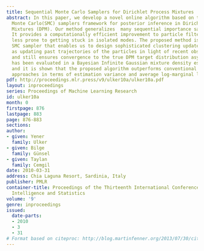 ```yaml
---
title: Sequential Monte Carlo Samplers for Dirichlet Process Mixtures
abstract: In this paper, we develop a novel online algorithm based on the Sequential
  Monte Carlo(SMC) samplers framework for posterior inference in Dirichlet Process
  Mixtures (DPM). Our method generalizes  many sequential importance sampling approaches.
  It provides a computationally efficient improvement to particle filtering that is
  less prone to getting stuck in isolated modes. The proposed method is a particular
  SMC sampler that enables us to design sophisticated clustering update schemes, such
  as updating past trajectories of the particles in light of recent observations,
  and still ensures convergence to the true DPM target distribution asymptotically.  Performance
  has been evaluated in a Bayesian Infinite Gaussian mixture density estimation problem
  and it is shown that the proposed algorithm outperforms conventional Monte Carlo
  approaches in terms of estimation variance and average log-marginal likelihood.
pdf: http://proceedings.mlr.press/v9/ulker10a/ulker10a.pdf
layout: inproceedings
series: Proceedings of Machine Learning Research
id: ulker10a
month: 0
firstpage: 876
lastpage: 883
page: 876-883
sections: 
author:
- given: Yener
  family: Ulker
- given: Bilge
  family: Günsel
- given: Taylan
  family: Cemgil
date: 2010-03-31
address: Chia Laguna Resort, Sardinia, Italy
publisher: PMLR
container-title: Proceedings of the Thirteenth International Conference on Artificial
  Intelligence and Statistics
volume: '9'
genre: inproceedings
issued:
  date-parts:
  - 2010
  - 3
  - 31
# Format based on citeproc: http://blog.martinfenner.org/2013/07/30/citeproc-yaml-for-bibliographies/
---
```


